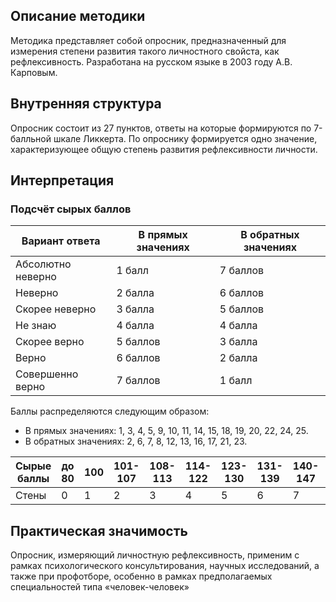 ﻿
## Описание методики

Методика представляет собой опросник, предназначенный для измерения степени развития такого личностного свойста, как рефлексивность. Разработана на русском языке в 2003 году А.В. Карповым.
## Внутренняя структура

Опросник состоит из 27 пунктов, ответы на которые формируются по 7-балльной шкале Ликкерта. По опроснику формируется одно значение, характеризующее общую степень развития рефлексивности личности.

## Интерпретация

### Подсчёт сырых баллов
| Вариант ответа    	| В прямых значениях 	| В обратных значениях 	|
|-------------------	|--------------------	|----------------------	|
| Абсолютно неверно 	| 1 балл             	| 7 баллов             	|
| Неверно           	| 2 балла            	| 6 баллов             	|
| Скорее неверно    	| 3 балла            	| 5 баллов             	|
| Не знаю           	| 4 балла            	| 4 балла              	|
| Скорее верно      	| 5 баллов           	| 3 балла              	|
| Верно             	| 6 баллов           	| 2 балла              	|
| Совершенно верно  	| 7 баллов           	| 1 балл               	|
Баллы распределяются следующим образом:

-   В прямых значениях: 1, 3, 4, 5, 9, 10, 11, 14, 15, 18, 19, 20, 22, 24, 25.
-   В обратных значениях: 2, 6, 7, 8, 12, 13, 16, 17, 21, 23.

| Сырые баллы 	| до 80 	| 100 	| 101-107 	| 108-113 	| 114-122 	| 123-130 	| 131-139 	| 140-147 	| 148-156 	| 157-171 	| 172 и выше 	|
|-------------	|-------	|-----	|---------	|---------	|---------	|---------	|---------	|---------	|---------	|---------	|------------	|
| Стены       	| 0     	| 1   	| 2       	| 3       	| 4       	| 5       	| 6       	| 7       	| 8       	| 9       	| 10         	|

## Практическая значимость

Опросник, измеряющий личностную рефлексивность, применим с рамках психологического консультирования, научных исследований, а также при профотборе, особенно в рамках предполагаемых специальностей типа «человек-человек»

